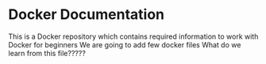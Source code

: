 # Docker Documentation

This is a Docker repository which contains required information to work with Docker for beginners 
We are going to add few docker files
What do we learn from this file?????

